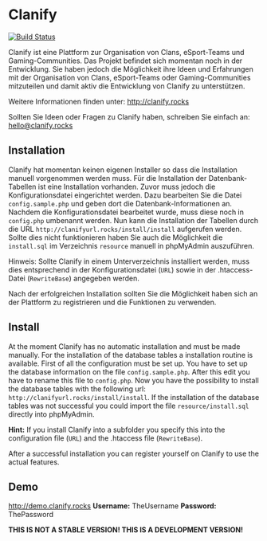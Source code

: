 # Clanify

[![Build Status](https://travis-ci.org/Clanify/Clanify.svg?branch=master)](https://travis-ci.org/Clanify/Clanify)

Clanify ist eine Plattform zur Organisation von Clans, eSport-Teams und
Gaming-Communities. Das Projekt befindet sich momentan noch in der Entwicklung.
Sie haben jedoch die Möglichkeit ihre Ideen und Erfahrungen mit der Organisation
von Clans, eSport-Teams oder Gaming-Communities mitzuteilen und damit aktiv die
Entwicklung von Clanify zu unterstützen.

Weitere Informationen finden unter: http://clanify.rocks

Sollten Sie Ideen oder Fragen zu Clanify haben, schreiben Sie einfach an:
[hello@clanify.rocks](mailto:hello@clanify.rocks?subject=Hello)

## Installation

Clanify hat momentan keinen eigenen Installer so dass die Installation
manuell vorgenommen werden muss. Für die Installation der Datenbank-Tabellen ist
eine Installation vorhanden. Zuvor muss jedoch die Konfigurationsdatei eingerichtet
werden. Dazu bearbeiten Sie die Datei `config.sample.php` und geben dort die
Datenbank-Informationen an. Nachdem die Konfigurationsdatei bearbeitet wurde, muss
diese noch in `config.php` umbenannt werden. Nun kann die Installation der Tabellen durch
die URL `http://clanifyurl.rocks/install/install` aufgerufen werden. Sollte dies nicht
funktionieren haben Sie auch die Möglichkeit die `install.sql` im Verzeichnis `resource`
manuell in phpMyAdmin auszuführen.

Hinweis: Sollte Clanify in einem Unterverzeichnis installiert werden, muss dies entsprechend
in der Konfigurationsdatei (`URL`) sowie in der .htaccess-Datei (`RewriteBase`) angegeben werden.

Nach der erfolgreichen Installation sollten Sie die Möglichkeit haben sich an der
Plattform zu registrieren und die Funktionen zu verwenden.

## Install

At the moment Clanify has no automatic installation and must be made manually. For
the installation of the database tables a installation routine is available. First
of all the configuration must be set up. You have to set up the database information
on the file `config.sample.php`. After this edit you have to rename this file to
`config.php`. Now you have the possibility to install the database tables with the
following url: `http://clanifyurl.rocks/install/install`. If the installation
of the database tables was not successful you could import the file `resource/install.sql`
directly into phpMyAdmin.

**Hint:** If you install Clanify into a subfolder you specify this into the configuration
file (`URL`) and the .htaccess file (`RewriteBase`).

After a successful installation you can register yourself on Clanify to use the actual
features.

## Demo

http://demo.clanify.rocks
**Username:** TheUsername
**Password:** ThePassword

**THIS IS NOT A STABLE VERSION! THIS IS A DEVELOPMENT VERSION!**